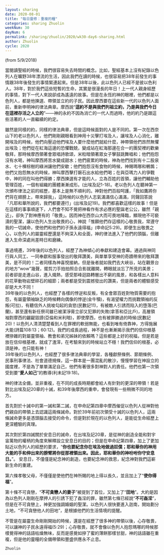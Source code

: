 ```yaml
---
layout: sharing
date: 2020-08-01
title: "每日靈修：重複的糧"
categories: sharing Zhuolin
weekNum: 30
dayNum: 6
permalink: /sharing/zhuolin/2020/wk30-day6-sharing.html
author: Zhuolin
cycle: 2020
---
```

(from 5/9/2018)

當閱讀聖經的時候，我們很容易失去時間的概念。比如，聖經基本上沒有紀錄以色列人在曠野38年漂流的生活，因此我們在讀的時候，也很容易把38年前發生的事情跟38年後發生的事情緊連起來。但是38年以後，此以色列人已經不是彼以色利人。38年，對於我們這些短暫的生命，其實是很漫長的年日！上一代人親身經歷的事情，對下一代人來說卻成為遙遠的故事。但是在永恆的神的眼裡，他們都是以色列人，都是他揀選、帶領並立約的子民。因此摩西要在這些新一代的以色列人面前，重新申明神的律法典章。摩西說“**這約不是與我們列祖立約，乃是與我們今日在這裡存活之人立的**”——神的永約不因為消亡的一代人而過時，他的約乃是跟這些活著的人一直繼續的約定。  

雖然是同樣的約，同樣的律法典章，但是這時候面對的人是不同的。第一次在西奈山下的老以色列人，他們剛剛親眼看到神用十災擊打埃及人，讓埃及人心消化，離開埃及的時候，他們向壓迫他們埃及人要什麼他們就給什麼，神帶領他們昂然無懼出埃及；他們從在紅海這邊的恐懼戰兢，變成站在紅海那邊在合一的團契裡的歡樂敬拜，那時候摩西領著會眾唱詩歌頌，米粒暗領著眾女子擊鼓跳舞唱和；他們抱怨沒有水喝，神叫摩西將苦水變成甜水；他們疲累的時候，神為他們找到有十二股泉水、七十棵棕樹的綠洲讓他們安歇；他們抱怨沒有食物的時候，神賜瑪哪和鵪鶉；他們又抱怨無水的時候，神叫摩西擊打磐石出水給他們喝；在與亞瑪力人的爭戰中，神的同在叫他們得勝；摩西揀選有才能的人，立為百姓的首領，讓他們輔助他管理百姓，一個有組織的團體漸漸成形。(出埃及記1-18)。老以色列人在聽神第一次頒布律法之前的經歷，基本上是無不順利的。神對他們百般呵護，「我如鷹將你們背在翅膀上，帶來歸我」，這時候的以色列人志氣滿滿信心滿滿，同聲回答說「凡耶和華所說的，我們都要遵行」(出埃及記19)。我們都喜歡這樣的故事！但是在這樣的事事順遂下，人們會不知不覺把神看作有求必應的聖誕老公公，雖然「親近」，卻失了對神應有的「敬畏」。因而神在西奈山大而可畏地降臨，顯現他不可褻瀆的聖潔，讓以色列人生出敬畏的心，神說「惟願他們存這樣的心敬畏我，常遵守我的一切誡命，使他們和他們的子孫永遠得福」(申命記5:29)。即便生出敬畏之心，以色列人的屬靈經歷還是不夠深入和全面，神的律法進入了他們的頭腦，但離進入生命深處尚差時日和磨練。  

事過境遷，39年後的以色列人，經歷了為神傾心的奉獻和建造會幕。通過與神同行與人同工、一同奉獻和服事發出的敬拜讚美，與單單享受神的奇蹟帶來的敬拜讚美，是不同的！二者同樣為神喜悅接納，但是後者就如我們去大峽谷，站在觀景台的地方“wow”幾聲，擺剪刀手拍拍照合合影就離開，轉眼就淡忘了所見的美景；前者卻是走進山谷，進入熾熱，感受那峰迴路轉層出不窮的風景，和各樣出人意料的花草動物岩壁碎石的細節；兩者都是受到震撼發出的讚美，但是兩者的體驗感受卻是大大不同！  
39年後的以色列人，也經歷了各樣的悖逆和反叛，有全會眾百姓對物質需要的抱怨，有屬靈領袖缺乏的時候轉向偶像的悖逆(金牛犢)，有渴望權力而挑戰領袖的反叛(可拉)，有聽信外人挑唆勾起的貪慾(民數記11)，有被敵人引誘而陷入的墮落(巴蘭)，甚至還有新任祭司雖已被潔淨膏立卻又犯罪的失敗(拿答和亞比戶)，高層領袖對摩西的齷齪毀謗(亞倫和米利暗)，即使摩西，也有被罪勝過的時候(民數記20)！以色列人清清楚楚看到人在罪裡的軟弱無能，也看到唯有倚靠神，方得施展大能(詩篇108:13；60:12)。我們的成長過程，神不是也漸漸揭示我們的信仰根基裡摻雜的對屬靈領袖、教會和弟兄姊妹的依賴嗎？這些都是上好的祝福，但是若是放在信仰根基裡，就成了渣滓，在考驗來到的時候站立不穩！我們信仰的根基，必須是神，也只能有神！  
39年後的以色列人，也經歷了很多律法典章的學習，各種獻祭條例、節期條例、民事刑事律法、社會道德規條，這一群本是一團混亂的散沙，慢慢學習在神設立的國度裡，不是為了單單滿足自己，他們有著很多對神對人的責任。他們也第一次領受到要“**愛人如己**”的教導(利未記19:18)。  

神的律法全備，並非重複，在不同的成長時期都會給人有針對的更深的帶領！若是對比出埃及記20章的十誡，和39年後摩西的重申，會發現有一些稍微不同的地方。  

首先對於十誡中的第一誡和第二誡，在申命記第四章中摩西催促以色列人從神對他們親自的帶領上去認識這兩條誡命。對於39年前初次領受十誡的以色列人，這兩條誡命更多是憑頭腦去接受的命令，但是對於現在的以色列人，是能從生命經歷上更深體驗的真理。  

其次對於第四誡關於安息日的誡命，在出埃及記20章，是從神的創造全能和對宇宙萬物的權柄的角度來解釋設立安息日的目的；但是在申命記第四章，加上了更加貼近以色列人的經歷的要求，“**你也要紀念你在埃及地做過奴僕；耶和華你的神用大能的手和伸出來的膀臂將你從那裡領出來。因此，耶和華你的神吩咐你守安息日。**”。 安息日，不僅僅是紀念神的創造，也要紀念神的救恩，紀念神對我們這嶄新生命的重建。  

第六條孝敬父母，不僅僅是使他們在神所賜的地上得以長久，並且加上了“**使你得福**”。  

第十條不可貪戀，“**不可貪戀人的妻子**”被提到了首位，又加上了“**田地**”。大約是因為以色列人剛剛在摩押人的引誘下犯了姦淫的罪，雖然第七條已經說“**不可姦淫**”，但是在不可貪戀上，神更加強調婚姻的聖潔。以色列人很快要進入迦南，開始劃分土地，“不可貪戀他人的田地”，是根據他們的生活情境的提醒。  

不管是在屬靈生命剛剛開始的時候，還是在經歷了很多神的帶領以後，心存敬畏，可以讓神的子民永遠得福(5:29)；心存敬畏，就不會像以色列人抱怨瑪哪的時候那樣覺得神的話語枯燥無味，反而是感覺如摻了蜜的薄餅那樣甘甜，神的話語雖在重複，但是他的靈糧的全備帶領和豐盛供應永不止息。  

`Zhuolin`  

